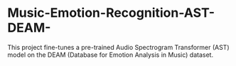 # Music-Emotion-Recognition-AST-DEAM-
This project fine-tunes a pre-trained Audio Spectrogram Transformer (AST) model on the DEAM (Database for Emotion Analysis in Music) dataset.
